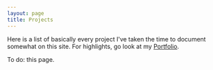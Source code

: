 ```yaml
---
layout: page
title: Projects
---
```


Here is a list of basically every project I've taken the time to document somewhat on this site. For highlights, go look at my [Portfolio](/portfolio).

To do: this page.